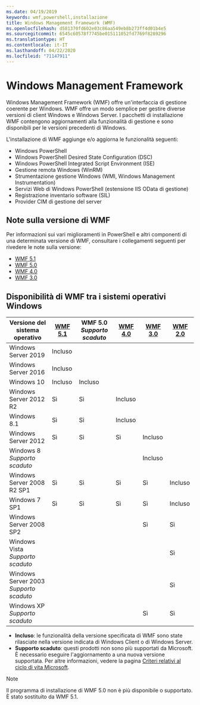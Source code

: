 ```yaml
---
ms.date: 04/19/2019
keywords: wmf,powershell,installazione
title: Windows Management Framework (WMF)
ms.openlocfilehash: d581370fd602e03c86aa549eb8b273ff4d01b4e5
ms.sourcegitcommit: 6545c60578f7745be015111052fd7769f8289296
ms.translationtype: HT
ms.contentlocale: it-IT
ms.lasthandoff: 04/22/2020
ms.locfileid: "71147911"
---
```

# <a name="windows-management-framework"></a>Windows Management Framework

Windows Management Framework (WMF) offre un'interfaccia di gestione coerente per Windows. WMF offre un modo semplice per gestire diverse versioni di client Windows e Windows Server. I pacchetti di installazione WMF contengono aggiornamenti alla funzionalità di gestione e sono disponibili per le versioni precedenti di Windows.

L'installazione di WMF aggiunge e/o aggiorna le funzionalità seguenti:

- Windows PowerShell
- Windows PowerShell Desired State Configuration (DSC)
- Windows PowerShell Integrated Script Environment (ISE)
- Gestione remota Windows (WinRM)
- Strumentazione gestione Windows (WMI, Windows Management Instrumentation)
- Servizi Web di Windows PowerShell (estensione IIS OData di gestione)
- Registrazione inventario software (SIL)
- Provider CIM di gestione del server

## <a name="wmf-release-notes"></a>Note sulla versione di WMF

Per informazioni sui vari miglioramenti in PowerShell e altri componenti di una determinata versione di WMF, consultare i collegamenti seguenti per rivedere le note sulla versione:

- [WMF 5.1](whats-new/release-notes.md#wmf-51-changes)
- [WMF 5.0](whats-new/release-notes.md#wmf-50-changes)
- [WMF 4.0](https://download.microsoft.com/download/3/D/6/3D61D262-8549-4769-A660-230B67E15B25/Windows%20Management%20Framework%204%200%20Release%20Notes.docx)
- [WMF 3.0](https://download.microsoft.com/download/E/7/6/E76850B8-DA6E-4FF5-8CCE-A24FC513FD16/WMF%203%20Release%20Notes.docx)

## <a name="wmf-availability-across-windows-operating-systems"></a>Disponibilità di WMF tra i sistemi operativi Windows

|        Versione del sistema operativo         | [WMF 5.1][]  | WMF 5.0<br>*Supporto scaduto* | [WMF 4.0][]  | [WMF 3.0][]  | [WMF 2.0][]  |
| --------------------------------------- | ------------ | --------------------------- | ------------ | ------------ | ------------ |
| Windows Server 2019                     | Incluso |                             |              |              |              |
| Windows Server 2016                     | Incluso |                             |              |              |              |
| Windows 10                              | Incluso | Incluso                |              |              |              |
| Windows Server 2012 R2                  | Sì          | Sì                         | Incluso |              |              |
| Windows 8.1                             | Sì          | Sì                         | Incluso |              |              |
| Windows Server 2012                     | Sì          | Sì                         | Sì          | Incluso |              |
| Windows 8<br>*Supporto scaduto*           |              |                             |              | Incluso |              |
| Windows Server 2008 R2 SP1              | Sì          | Sì                         | Sì          | Sì          | Incluso |
| Windows 7 SP1                           | Sì          | Sì                         | Sì          | Sì          | Incluso |
| Windows Server 2008 SP2                 |              |                             |              | Sì          | Sì          |
| Windows Vista<br>*Supporto scaduto*       |              |                             |              |              | Sì          |
| Windows Server 2003<br>*Supporto scaduto* |              |                             |              |              | Sì          |
| Windows XP<br>*Supporto scaduto*          |              |                             |              | Sì          | Sì          |

- **Incluso**: le funzionalità della versione specificata di WMF sono state rilasciate nella versione indicata di Windows Client o di Windows Server.
- **Supporto scaduto**: questi prodotti non sono più supportati da Microsoft. È necessario eseguire l'aggiornamento a una nuova versione supportata. Per altre informazioni, vedere la pagina [Criteri relativi al ciclo di vita Microsoft][].

> [!NOTE]
> Il programma di installazione di WMF 5.0 non è più disponibile o supportato. È stato sostituito da WMF 5.1.

[Criteri relativi al ciclo di vita Microsoft]: https://support.microsoft.com/lifecycle
[WMF 5.1]: https://aka.ms/wmf51download
[WMF 4.0]: https://aka.ms/wmf4download
[WMF 3.0]: https://aka.ms/wmf3download
[WMF 2.0]: https://aka.ms/wmf2download
